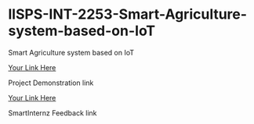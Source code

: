 # llSPS-INT-2253-Smart-Agriculture-system-based-on-IoT
Smart Agriculture system based on IoT

[Your Link Here](https://www.youtube.com/watch?v=SQHjMrwoASw&t=1s)

Project Demonstration link

[Your Link Here](https://www.youtube.com/watch?v=uPTLY9L2xKw&t=112s)

SmartInternz Feedback link
